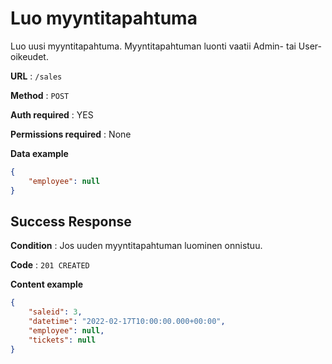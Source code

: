 # Luo myyntitapahtuma

Luo uusi myyntitapahtuma. Myyntitapahtuman luonti vaatii Admin- tai User-oikeudet.

**URL** : `/sales`

**Method** : `POST`

**Auth required** : YES

**Permissions required** : None

**Data example** 

```json
{
    "employee": null
}
```

## Success Response

**Condition** : Jos uuden myyntitapahtuman luominen onnistuu.

**Code** : `201 CREATED`

**Content example**

```json
{
    "saleid": 3,
    "datetime": "2022-02-17T10:00:00.000+00:00",
    "employee": null,
    "tickets": null
}
```
